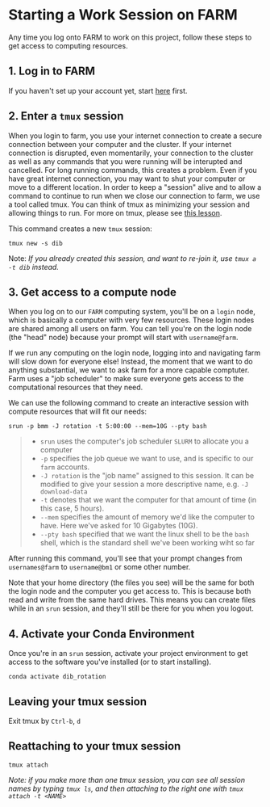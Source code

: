 Starting a Work Session on FARM
===

Any time you log onto FARM to work on this project, follow these steps to get access to computing resources.

## 1. Log in to FARM 

If you haven't set up your account yet, start [here](01_farm_account.md) first.

## 2. Enter a `tmux` session

When you login to farm, you use your internet connection to create a secure connection between your computer and the cluster.
If your internet connection is disrupted, even momentarily, your connection to the cluster as well as any commands that you were running will be interupted and cancelled.
For long running commands, this creates a problem. 
Even if you have great internet connection, you may want to shut your computer or move to a different location. 
In order to keep a "session" alive and to allow a command to continue to run when we close our connection to farm, we use a tool called tmux.
You can think of tmux as minimizing your session and allowing things to run. 
For more on tmux, please see [this lesson](https://datacarpentry.org/cloud-genomics/03-verifying-instance).

This command creates a new `tmux` session:

```
tmux new -s dib
```

Note: *If you already created this session, and want to re-join it, use `tmux a -t dib` instead.*

## 3. Get access to a compute node


When you log on to our `FARM` computing system, you'll be on a `login` node, which is basically a computer with very few resources. 
These login nodes are shared among all users on farm. 
You can tell you're on the login node (the "head" node) because your prompt will start with `username@farm`. 

If we run any computing on the login node, logging into and navigating farm will slow down for everyone else! 
Instead, the moment that we want to do anything substantial, we want to ask farm for a more capable comptuter. 
Farm uses a "job scheduler" to make sure everyone gets access to the computational resources that they need.

We can use the following command to create an interactive session with compute resources that will fit our needs:

```
srun -p bmm -J rotation -t 5:00:00 --mem=10G --pty bash
```

> -  `srun` uses the computer's job scheduler `SLURM` to allocate you a computer
> - `-p` specifies the job queue we want to use, and is specific to our `farm` accounts.
> - `-J rotation` is the "job name" assigned to this session. It can be modified to give your session a more descriptive name, e.g. `-J download-data`
> - `-t` denotes that we want the computer for that amount of time (in this case, 5 hours).
> - `--mem` specifies the amount of memory we'd like the computer to have. Here we've asked for 10 Gigabytes (10G). 
> - `--pty bash` specified that we want the linux shell to be the `bash` shell, which is the standard shell we've been working wiht so far

After running this command, you'll see that your prompt changes from `usernames@farm` to `username@bm1` or some other number. 

Note that your home directory (the files you see) will be the same for both the login node and the computer you get access to. 
This is because both read and write from the same hard drives. 
This means you can create files while in an `srun` session, and they'll still be there for you when you logout.

## 4. Activate your Conda Environment

Once you're in an `srun` session, activate your project environment to get access to the software you've installed (or to start installing).

```
conda activate dib_rotation
```

## Leaving your tmux session

Exit tmux by `Ctrl-b`, `d`

## Reattaching to your tmux session


```
tmux attach
```

_Note: if you make more than one tmux session, you can see all session names by typing `tmux ls`, and then attaching to the right one with `tmux attach -t <NAME>`_
